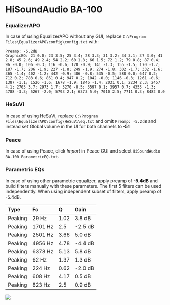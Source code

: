 # HiSoundAudio BA-100

### EqualizerAPO
In case of using EqualizerAPO without any GUI, replace `C:\Program Files\EqualizerAPO\config\config.txt`
with:
```
Preamp: -5.2dB
GraphicEQ: 21 0.0; 23 3.5; 25 3.4; 28 3.3; 31 3.2; 34 3.1; 37 3.0; 41 2.8; 45 2.6; 49 2.4; 54 2.2; 60 1.8; 66 1.5; 72 1.2; 79 0.8; 87 0.4; 96 -0.0; 106 -0.3; 116 -0.6; 128 -0.9; 141 -1.3; 155 -1.5; 170 -1.7; 187 -1.7; 206 -1.9; 227 -1.8; 249 -1.9; 274 -1.8; 302 -1.7; 332 -1.6; 365 -1.4; 402 -1.2; 442 -0.9; 486 -0.8; 535 -0.5; 588 0.0; 647 0.2; 712 0.2; 783 0.6; 861 0.4; 947 0.2; 1042 -0.0; 1146 -0.3; 1261 -0.6; 1387 -1.1; 1526 -1.6; 1678 -1.9; 1846 -1.4; 2031 0.1; 2234 2.3; 2457 4.1; 2703 3.7; 2973 1.7; 3270 -0.5; 3597 0.1; 3957 0.7; 4353 -1.3; 4788 -3.3; 5267 -2.0; 5793 2.1; 6373 5.0; 7010 2.5; 7711 0.3; 8482 0.0
```

### HeSuVi
In case of using HeSuVi, replace `C:\Program Files\EqualizerAPO\config\HeSuVi\eq.txt` and omit `Preamp:
-5.2dB` and instead set Global volume in the UI for both channels to **-51**

### Peace
In case of using Peace, click *Import* in Peace GUI and select `HiSoundAudio BA-100 ParametricEQ.txt`.

### Parametric EQs
In case of using other parametric equalizer, apply preamp of **-5.4dB** and build filters manually
with these parameters. The first 5 filters can be used independently.
When using independent subset of filters, apply preamp of -5.4dB.

| Type    | Fc      |    Q | Gain    |
|:--------|:--------|:-----|:--------|
| Peaking | 29 Hz   | 1.02 | 3.8 dB  |
| Peaking | 1701 Hz | 2.5  | -2.5 dB |
| Peaking | 2501 Hz | 3.66 | 5.0 dB  |
| Peaking | 4956 Hz | 4.78 | -4.4 dB |
| Peaking | 6378 Hz | 5.13 | 5.8 dB  |
| Peaking | 62 Hz   | 1.37 | 1.3 dB  |
| Peaking | 224 Hz  | 0.62 | -2.0 dB |
| Peaking | 608 Hz  | 4.17 | 0.5 dB  |
| Peaking | 823 Hz  | 2.5  | 0.9 dB  |

![](https://raw.githubusercontent.com/jaakkopasanen/AutoEq/master/results/innerfidelity/sbaf-serious/HiSoundAudio%20BA-100/HiSoundAudio%20BA-100.png)